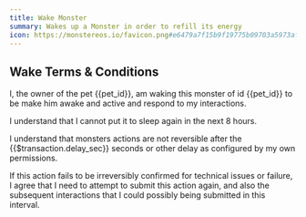 ```yaml
---
title: Wake Monster
summary: Wakes up a Monster in order to refill its energy
icon: https://monstereos.io/favicon.png#e6479a7f15b9f19775b09703a5973af41e6e6c0eefbe0c09b9f032a286248b74
---
```


## Wake Terms & Conditions

I, the owner of the pet {{pet_id}}, am waking this monster of
id {{pet_id}} to be make him awake and active and respond to
my interactions.

I understand that I cannot put it to sleep again in the
next 8 hours.

I understand that monsters actions are not reversible after the
{{$transaction.delay_sec}} seconds or other delay as configured
by my own permissions.

If this action fails to be irreversibly confirmed for technical issues
or failure, I agree that I need to attempt to submit this action again,
and also the subsequent interactions that I could possibly being submitted
in this interval.